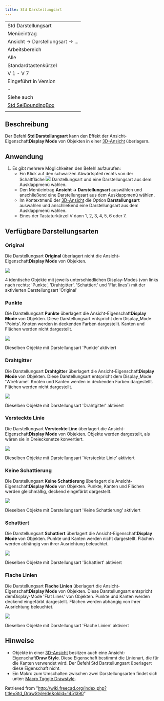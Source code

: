 ```yaml
---
title: Std Darstellungsart
---
```


|                                                                      |
| -------------------------------------------------------------------- |
| Std Darstellungsart                                                  |
| Menüeintrag                                                          |
| Ansicht → Darstellungsart → ...                                      |
| Arbeitsbereich                                                       |
| Alle                                                                 |
| Standardtastenkürzel                                                 |
| V 1 - V 7                                                            |
| Eingeführt in Version                                                |
| -                                                                    |
| Siehe auch                                                           |
| [Std SelBoundingBox](/Std_SelBoundingBox/de "Std SelBoundingBox/de") |
|                                                                      |

## Beschreibung

Der Befehl **Std Darstellungsart** kann den Effekt der Ansicht-Eigenschaft**Display Mode** von Objekten in einer [3D-Ansicht](/3D_view "3D view") überlagern.

## Anwendung

1. Es gibt mehrere Möglichkeiten den Befehl aufzurufen:
   - Ein Klick auf den schwarzen Abwärtspfeil rechts von der Schaltfläche ![](/images/Std_DrawStyleAsIs.svg) Darstellungsart und eine Darstellungsart aus dem Ausklappmenü wählen.
   - Den Menüeintrag **Ansicht → Darstellungsart** auswählen und anschließend eine Darstellungsart aus dem Ausklappmenü wählen.
   - Im Kontextmenü der [3D-Ansicht](/3D_view/de "3D view/de") die Option **Darstellungsart** auswählen und anschließend eine Darstellungsart aus dem Ausklappmenü wählen.
   - Eines der Tastaturkürzel V dann 1, 2, 3, 4, 5, 6 oder 7.

## Verfügbare Darstellungsarten

### Original

Die Darstellungsart **Original** überlagert nicht die Ansicht-Eigenschaft**Display Mode** von Objekten.

![](/images/Std_DrawStyleAsIs_example.png)

4 identische Objekte mit jeweils unterschiedlichen Display-Modes (von links nach rechts: 'Punkte', 'Drahtgitter', 'Schattiert' und 'Flat lines') mit der aktivierten Darstellungsart 'Original'

### Punkte

Die Darstellungsart **Punkte** überlagert die Ansicht-Eigenschaft**Display Mode** von Objekten. Diese Darstellungsart entspricht dem Display_Mode 'Points'. Knoten werden in deckenden Farben dargestellt. Kanten und Flächen werden nicht dargestellt.

![](/images/Std_DrawStylePoints_example.png)

Dieselben Objekte mit Darstellungsart 'Punkte' aktiviert

### Drahtgitter

Die Darstellungsart **Drahtgitter** überlagert die Ansicht-Eigenschaft**Display Mode** von Objekten. Diese Darstellungsart entspricht dem Display_Mode 'Wireframe'. Knoten und Kanten werden in deckenden Farben dargestellt. Flächen werden nicht dargestellt.

![](/images/Std_DrawStyleWireframe_example.png)

Dieselben Objekte mit Darstellungsart 'Drahtgitter' aktiviert

### Versteckte Linie

Die Darstellungsart **Versteckte Line** überlagert die Ansicht-Eigenschaft**Display Mode** von Objekten. Objekte werden dargestellt, als wären sie in Dreiecksnetze konvertiert.

![](/images/Std_DrawStyleHiddenLine_example.png)

Dieselben Objekte mit Darstellungsart 'Versteckte Linie' aktiviert

### Keine Schattierung

Die Darstellungsart **Keine Schattierung** überlagert die Ansicht-Eigenschaft**Display Mode** von Objekten. Punkte, Kanten und Flächen werden gleichmäßig, deckend eingefärbt dargestellt.

![](/images/Std_DrawStyleNoShading_example.png)

Dieselben Objekte mit Darstellungsart 'Keine Schattierung' aktiviert

### Schattiert

Die Darstellungsart **Schattiert** überlagert die Ansicht-Eigenschaft**Display Mode** von Objekten. Punkte und Kanten werden nicht dargestellt. Flächen werden abhängig von ihrer Ausrichtung beleuchtet.

![](/images/Std_DrawStyleShaded_example.png)

Dieselben Objekte mit Darstellungsart 'Schattiert' aktiviert

### Flache Linien

Die Darstellungsart **Flache Linien** überlagert die Ansicht-Eigenschaft**Display Mode** von Objekten. Diese Darstellungsart entspricht demDisplay-Mode 'Flat Lines' von Objekten. Punkte und Kanten werden deckend eingefärbt dargestellt. Flächen werden abhängig von ihrer Ausrichtung beleuchtet.

![](/images/Std_DrawStyleFlatLines_example.png)

Dieselben Objekte mit Darstellungsart 'Flache Linien' aktiviert

## Hinweise

- Objekte in einer [3D-Ansicht](/3D_view/de "3D view/de") besitzen auch eine Ansicht-Eigenschaft**Draw Style**. Diese Eigenschaft bestimmt die Linienart, die für die Kanten verwendet wird. Der Befehl Std Darstellungsart überlagert diese Eigenschaft nicht.
- Ein Makro zum Umschalten zwischen zwei Darstellungsarten findet sich unter: [Macro Toggle Drawstyle](/Macro_Toggle_Drawstyle "Macro Toggle Drawstyle").

Retrieved from "<http://wiki.freecad.org/index.php?title=Std_DrawStyle/de&oldid=1451390>"

